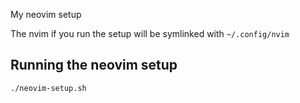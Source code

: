 My neovim setup

The nvim if you run the setup will be symlinked with `~/.config/nvim`

## Running the neovim setup

```sh
./neovim-setup.sh
```

